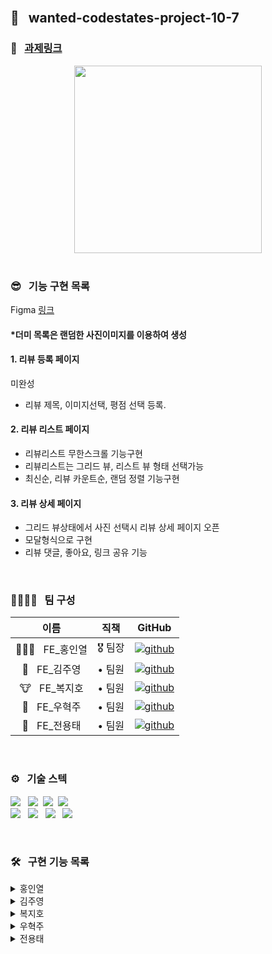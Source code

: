 <br />

## 🌈 &nbsp; wanted-codestates-project-10-7 

### 📎 &nbsp; [과제링크](https://frosty-jackson-ce958f.netlify.app)

<div align="center">
<img width="300px" src="https://user-images.githubusercontent.com/87487161/158063243-85b3098a-6ceb-4253-a315-674ec1246743.gif"/>
</div>

<br />

### 😎 &nbsp; 기능 구현 목록

Figma [링크](https://www.figma.com/file/5bubLhb2Ldcg6HkTwBsADU/%ED%85%8C%EC%8A%A4%ED%8A%B8?node-id=0%3A1)
#### *더미 목록은 랜덤한 사진이미지를 이용하여 생성

#### 1. 리뷰 등록 페이지
미완성
- 리뷰 제목, 이미지선택, 평점 선택 등록.
#### 2. 리뷰 리스트 페이지
- 리뷰리스트 무한스크롤 기능구현
- 리뷰리스트는 그리드 뷰, 리스트 뷰 형태 선택가능
- 최신순, 리뷰 카운트순, 랜덤 정렬 기능구현
#### 3. 리뷰 상세 페이지
- 그리드 뷰상태에서 사진 선택시 리뷰 상세 페이지 오픈
- 모달형식으로 구현
- 리뷰 댓글, 좋아요, 링크 공유 기능


<br />

### 👨‍👨‍👧‍👧 &nbsp; 팀 구성

|     이름     | 직책 |                                                                  GitHub                                                                   |
| :----------: | :----: | :-------------------------------------------------------------------------------------------------------------------------------------: |
| 🏄🏻‍♂️ &nbsp; FE_홍인열 | 🎖 팀장  |  [![github](https://img.shields.io/badge/홍인열-181717?style=flat-square&logo=GitHub&logoColor=white)](https://github.com/hinyc)    |
| 🐸 &nbsp; FE_김주영 | • 팀원  | [![github](https://img.shields.io/badge/김주영-181717?style=flat-square&logo=GitHub&logoColor=white)](https://github.com/juo1221) |
| 🐮 &nbsp; FE_복지호 | • 팀원  |   [![github](https://img.shields.io/badge/복지호-181717?style=flat-square&logo=GitHub&logoColor=white)](https://github.com/Jiho31)    |
| 🍔 &nbsp; FE_우혁주 | • 팀원  | [![github](https://img.shields.io/badge/우혁주-181717?style=flat-square&logo=GitHub&logoColor=white)](https://github.com/Space-Belt) |
| 🍕 &nbsp; FE_전용태 | • 팀원  |    [![github](https://img.shields.io/badge/전용태-181717?style=flat-square&logo=GitHub&logoColor=white)](https://github.com/yong313)     |

<br />

### ️⚙️ &nbsp; 기술 스텍 

<img src="https://img.shields.io/badge/Reat-333333?style=flat-round&logo=React&logoColor=ffffff"/></a> &nbsp;
<img src="https://img.shields.io/badge/JavaScript-333333?style=flat-round&logo=JavaScript&logoColor=ffffff"/></a>&nbsp;
<img src="https://img.shields.io/badge/HTML5-333333?style=flat-round&logo=HTML5&logoColor=ffffff"/></a>&nbsp;
<img src="https://img.shields.io/badge/CSS3-333333?style=flat-round&logo=CSS3&logoColor=ffffff"/></a> &nbsp;<br />
<img src="https://img.shields.io/badge/Redux-333333?style=flat-round&logo=Redux&logoColor=ffffff"/></a> &nbsp;
<img src="https://img.shields.io/badge/Axios-333333?style=flat-round&logo=PlayStation&logoColor=ffffff"/></a> &nbsp;
<img src="https://img.shields.io/badge/Figma-333333?style=flat-round&logo=Figma&logoColor=ffffff"/></a> &nbsp;
<img src="https://img.shields.io/badge/Discord-333333?style=flat-round&logo=Discord&logoColor=ffffff"/></a> &nbsp;

<br />

### 🛠 &nbsp; 구현 기능 목록

<details>
  <summary>홍인열</summary>
  <ul>
   <li>무한스크롤 기능 구현</li>
   <li>그리드 뷰, 리스트 뷰(컴포넌트재사용) 선택 기능구현</li>
   <li>스크롤 최상단 이동 버튼 구현</li>
  </ul>
</details>
<details>
  <summary>김주영</summary>
  <ul>
    <li></li>
  </ul>
</details>
<details>
  <summary>복지호</summary>
  <ul>
   <li></li>
  </ul>
</details>
<details>
  <summary>우혁주</summary>
    <ul>
      <li> </li>
    </ul>
</details>
<details>
  <summary>전용태</summary>
  <ul>
    <li>  </li>
  </ul>
</details>


<br />
